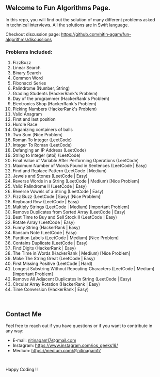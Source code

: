 ## Welcome to Fun Algorithms Page.
In this repo, you will find out the solution of many different problems asked in technical interviews. All the solutions are in Swift language.

Checkout discussion page: https://github.com/nitin-agam/fun-algorithms/discussions

### Problems Included:

1. FizzBuzz
2. Linear Search
3. Binary Search
4. Common Word
5. Fibonacci Series
6. Palindrome (Number, String)
7. Grading Students (HackerRank's Problem)
8. Day of the programmer (HackerRank's Problem)
9. Electronics Shop (HackerRank's Problem)
10. Picking Numbers (HackerRank's Problem)
11. Valid Anagram
12. First and last position
13. Hurdle Race
14. Organizing containers of balls
15. Two Sum [Nice Problem]
16. Roman To Integer (LeetCode)
17. Integer To Roman (LeetCode)
18. Defanging an IP Address (LeetCode)
19. String to Integer (atoi) (LeetCode)
20. Final Value of Variable After Performing Operations (LeetCode)
21. Maximum Number of Words Found in Sentences (LeetCode | Easy)
22. Find and Replace Pattern (LeetCode | Medium)
23. Jewels and Stones (LeetCode | Easy)
24. Reverse Words in a String (LeetCode | Medium) [Nice Problem]
25. Valid Palindrome II (LeetCode | Easy)
26. Reverse Vowels of a String (LeetCode | Easy)
27. Fizz Buzz (LeetCode | Easy) [Nice Problem]
28. Keyboard Row (LeetCode | Easy)
29. Multiply Strings (LeetCode | Medium) [Important Problem] 
30. Remove Duplicates from Sorted Array (LeetCode | Easy)
31. Best Time to Buy and Sell Stock II (LeetCode | Easy)
32. Rotate Array (LeetCode | Easy)
33. Funny String (HackerRank | Easy)
34. Ransom Note (LeetCode | Easy)
35. Partition Labels (LeetCode | Medium) [Nice Problem]
35. Contains Duplicate (LeetCode | Easy)
36. Find Digits (HackerRank | Easy)
37. The Time in Words (HackerRank | Medium) [Nice Problem]
38. Make The String Great (LeetCode | Easy)
39. First Missing Positive (LeetCode | Hard)
40. Longest Substring Without Repeating Characters (LeetCode | Medium) [Important Problem]
41. Remove All Adjacent Duplicates In String (LeetCode | Easy)
42. Circular Array Rotation (HackerRank | Easy)
43. Time Conversion (HackerRank | Easy)


</br>

## Contact Me

Feel free to reach out if you have questions or if you want to contribute in any way:

* E-mail: nitinagam17@gmail.com
* Instagram: https://www.instagram.com/ios_geeks16/
* Medium: https://medium.com/@nitinagam17

</br>

Happy Coding !!

